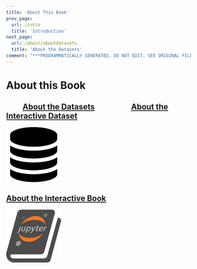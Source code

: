 ```yaml
---
title: 'About This Book'
prev_page:
  url: /intro
  title: 'Introduction'
next_page:
  url: /about/aboutdatasets
  title: 'About the Datasets'
comment: "***PROGRAMMATICALLY GENERATED, DO NOT EDIT. SEE ORIGINAL FILES IN /content***"
---
```

# About this Book
<!--
<p style="margin:0;display:inline;float:left"><h2>About the Datasets</h2></p>
<p style="margin:0;display:inline;float:right"><h2>About the Interactive Book</h2></p>-->

<h2> &nbsp;&nbsp;&nbsp;&nbsp;&nbsp;&nbsp;&nbsp;&nbsp; <a href="https://veerg24.github.io/myonlinebook/about/aboutdatasets.html">About the Datasets</a> &nbsp;&nbsp;&nbsp;&nbsp;&nbsp;&nbsp;&nbsp;&nbsp;&nbsp;&nbsp;&nbsp;&nbsp;&nbsp;&nbsp;&nbsp;&nbsp;&nbsp;&nbsp; <a href="https://veerg24.github.io/myonlinebook/about/aboutinteractivebooks.html">About the Interactive Dataset</a> &nbsp;&nbsp;&nbsp;&nbsp;&nbsp;&nbsp;&nbsp;&nbsp; </h2>

<a href="https://veerg24.github.io/myonlinebook/about/aboutdatasets.html">
<img src="datasets.png" style="width: 150px;"/>
</a>

## [About the Interactive Book][jupyterbook]
<a href="https://veerg24.github.io/myonlinebook/about/aboutinteractivebooks.html">
<img src="jupyterbook.png" style="width: 150px;"/>
</a>

[datasets]: https://veerg24.github.io/myonlinebook/about/aboutdatasets.html
[jupyterbook]: https://veerg24.github.io/myonlinebook/about/aboutinteractivebooks.html